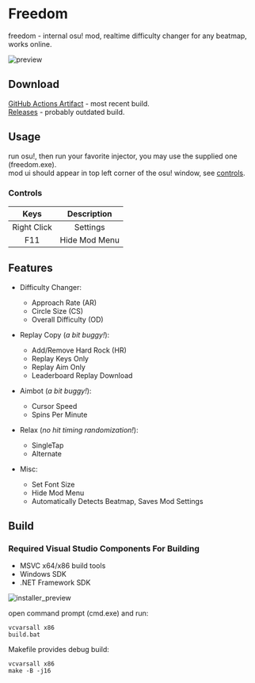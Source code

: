 # Freedom

freedom - internal osu! mod, realtime difficulty changer for any beatmap, works online.  

![preview](https://user-images.githubusercontent.com/38132413/199610571-ea5dc5df-5b5e-40d1-89b7-3b9c6955c4e0.png)  

## Download

[GitHub Actions Artifact](https://github.com/Ciremun/freedom/actions) - most recent build.  
[Releases](https://github.com/Ciremun/freedom/releases/latest) - probably outdated build.  

## Usage

run osu!, then run your favorite injector, you may use the supplied one (freedom.exe).  
mod ui should appear in top left corner of the osu! window, see [controls](#controls).  

### Controls

|    Keys     |   Description  |
|:-----------:|:--------------:|
| Right Click |    Settings    |
| F11         |  Hide Mod Menu |

## Features

- Difficulty Changer:
    * Approach Rate (AR)
    * Circle Size (CS)
    * Overall Difficulty (OD)

- Replay Copy (*a bit buggy!*):
    * Add/Remove Hard Rock (HR)
    * Replay Keys Only
    * Replay Aim Only
    * Leaderboard Replay Download

- Aimbot (*a bit buggy!*):
    * Cursor Speed
    * Spins Per Minute

- Relax (*no hit timing randomization!*):
    * SingleTap
    * Alternate

- Misc:
    * Set Font Size
    * Hide Mod Menu
    * Automatically Detects Beatmap, Saves Mod Settings

## Build

### Required Visual Studio Components For Building

* MSVC x64/x86 build tools
* Windows SDK
* .NET Framework SDK

![installer_preview](https://user-images.githubusercontent.com/38132413/199610177-89f05acc-c1ff-4656-9839-2abf66ffd126.png)  

open command prompt (cmd.exe) and run:  

    vcvarsall x86
    build.bat

Makefile provides debug build:  

    vcvarsall x86
    make -B -j16
